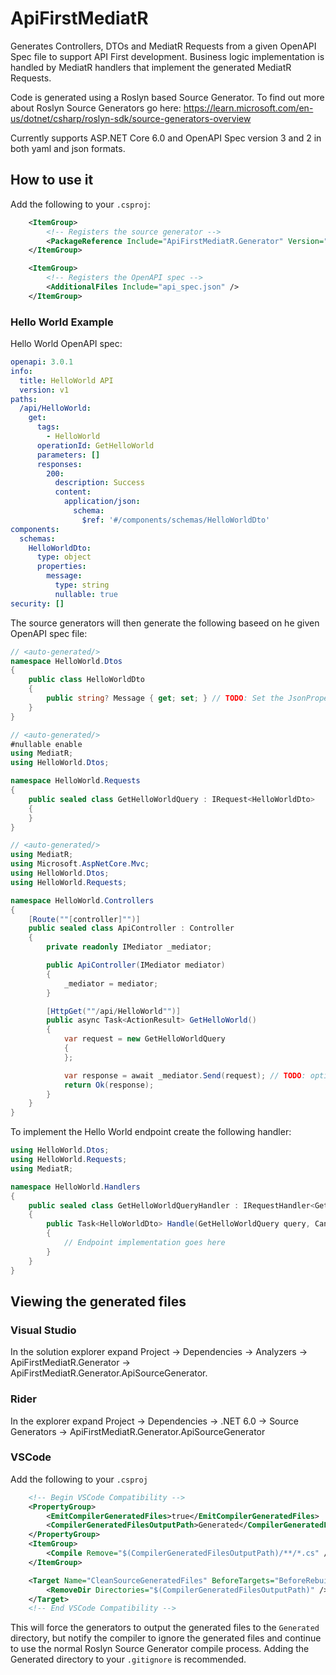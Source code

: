 # ApiFirstMediatR
Generates Controllers, DTOs and MediatR Requests from a given OpenAPI Spec file to support API First development.
Business logic implementation is handled by MediatR handlers that implement the generated MediatR Requests.

Code is generated using a Roslyn based Source Generator. To find out more about Roslyn Source Generators go here: https://learn.microsoft.com/en-us/dotnet/csharp/roslyn-sdk/source-generators-overview

Currently supports ASP.NET Core 6.0 and OpenAPI Spec version 3 and 2 in both yaml and json formats.

## How to use it
Add the following to your `.csproj`:
```xml
    <ItemGroup>
        <!-- Registers the source generator -->
        <PackageReference Include="ApiFirstMediatR.Generator" Version="1.0.0-alpha-1" OutputItemType="Analyzer" ReferenceOutputAssembly="false" />
    </ItemGroup>

    <ItemGroup>
        <!-- Registers the OpenAPI spec -->
        <AdditionalFiles Include="api_spec.json" />
    </ItemGroup>
```

### Hello World Example
Hello World OpenAPI spec:
```yaml
openapi: 3.0.1
info:
  title: HelloWorld API
  version: v1
paths:
  /api/HelloWorld:
    get:
      tags:
        - HelloWorld
      operationId: GetHelloWorld
      parameters: []
      responses:
        200:
          description: Success
          content:
            application/json:
              schema:
                $ref: '#/components/schemas/HelloWorldDto'
components:
  schemas:
    HelloWorldDto:
      type: object
      properties:
        message:
          type: string
          nullable: true
security: []
```

The source generators will then generate the following baseed on he given OpenAPI spec file:
```csharp
// <auto-generated/>
namespace HelloWorld.Dtos
{
    public class HelloWorldDto 
    {
        public string? Message { get; set; } // TODO: Set the JsonProperty Attributes
    }
}
```
```csharp
// <auto-generated/>
#nullable enable
using MediatR;
using HelloWorld.Dtos;

namespace HelloWorld.Requests
{
    public sealed class GetHelloWorldQuery : IRequest<HelloWorldDto>
    {
    }
}
```
```csharp
// <auto-generated/>
using MediatR;
using Microsoft.AspNetCore.Mvc;
using HelloWorld.Dtos;
using HelloWorld.Requests;

namespace HelloWorld.Controllers
{
    [Route(""[controller]"")]
    public sealed class ApiController : Controller
    {
        private readonly IMediator _mediator;

        public ApiController(IMediator mediator)
        {
            _mediator = mediator;
        }

        [HttpGet(""/api/HelloWorld"")]
        public async Task<ActionResult> GetHelloWorld()
        {
            var request = new GetHelloWorldQuery
            {
            };

            var response = await _mediator.Send(request); // TODO: optionally use a CancellationToken
            return Ok(response);
        }
    }
}
```

To implement the Hello World endpoint create the following handler:
```csharp
using HelloWorld.Dtos;
using HelloWorld.Requests;
using MediatR;

namespace HelloWorld.Handlers
{
    public sealed class GetHelloWorldQueryHandler : IRequestHandler<GetHelloWorldQuery, HelloWorldDto>
    {
        public Task<HelloWorldDto> Handle(GetHelloWorldQuery query, CancellationToken cancellationToken)
        {
            // Endpoint implementation goes here
        }
    }
}
```

## Viewing the generated files
### Visual Studio
In the solution explorer expand Project -> Dependencies -> Analyzers -> ApiFirstMediatR.Generator -> ApiFirstMediatR.Generator.ApiSourceGenerator.

### Rider
In the explorer expand Project -> Dependencies -> .NET 6.0 -> Source Generators -> ApiFirstMediatR.Generator.ApiSourceGenerator

### VSCode
Add the following to your `.csproj`
```xml
    <!-- Begin VSCode Compatibility -->
    <PropertyGroup>
        <EmitCompilerGeneratedFiles>true</EmitCompilerGeneratedFiles>
        <CompilerGeneratedFilesOutputPath>Generated</CompilerGeneratedFilesOutputPath>
    </PropertyGroup>
    <ItemGroup>
        <Compile Remove="$(CompilerGeneratedFilesOutputPath)/**/*.cs" />
    </ItemGroup>

    <Target Name="CleanSourceGeneratedFiles" BeforeTargets="BeforeRebuild" DependsOnTargets="$(BeforeBuildDependsOn)">
        <RemoveDir Directories="$(CompilerGeneratedFilesOutputPath)" />
    </Target>
    <!-- End VSCode Compatibility -->
```

This will force the generators to output the generated files to the `Generated` directory, but notify the compiler to ignore the generated files and continue to use the normal Roslyn Source Generator compile process. Adding the Generated directory to your `.gitignore` is recommended.
